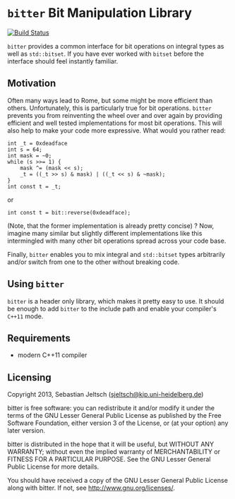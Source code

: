 # `bitter` Bit Manipulation Library

[![Build Status](https://travis-ci.org/ignatz/bitter.png?branch=master)](https://travis-ci.org/ignatz/bitter)

`bitter` provides a common interface for bit operations on integral types as
well as `std::bitset`. If you have ever worked with `bitset` before the
interface should feel instantly familiar.

## Motivation
Often many ways lead to Rome, but some might be more efficient than others.
Unfortunately, this is particularly true for bit operations. `bitter` prevents
you from reinventing the wheel over and over again by providing efficient and
well tested implementations for most bit operations.
This will also help to make your code more expressive. What would you rather
read:

	int _t = 0xdeadface
	int s = 64;
	int mask = ~0;
	while (s >>= 1) {
		mask ^= (mask << s);
		_t = ((_t >> s) & mask) | ((_t << s) & ~mask);
	}
	int const t = _t;

or

	int const t = bit::reverse(0xdeadface);

(Note, that the former implementation is already pretty concise) ? Now, imagine
many similar but slightly different implementations like this intermingled with
many other bit operations spread across your code base.

Finally, `bitter` enables you to mix integral and `std::bitset` types
arbitrarily and/or switch from one to the other without breaking code.

## Using `bitter`
`bitter` is a header only library, which makes it pretty easy to use.
It should be enough to add `bitter` to the include path and enable your
compiler's `C++11` mode.

## Requirements
* modern C++11 compiler

## Licensing
Copyright 2013, Sebastian Jeltsch (sjeltsch@kip.uni-heidelberg.de)

bitter is free software: you can redistribute it and/or modify
it under the terms of the GNU Lesser General Public License as published
by the Free Software Foundation, either version 3 of the License, or
(at your option) any later version.

bitter is distributed in the hope that it will be useful,
but WITHOUT ANY WARRANTY; without even the implied warranty of
MERCHANTABILITY or FITNESS FOR A PARTICULAR PURPOSE.  See the
GNU Lesser General Public License for more details.

You should have received a copy of the GNU Lesser General Public License
along with bitter.  If not, see <http://www.gnu.org/licenses/>.

